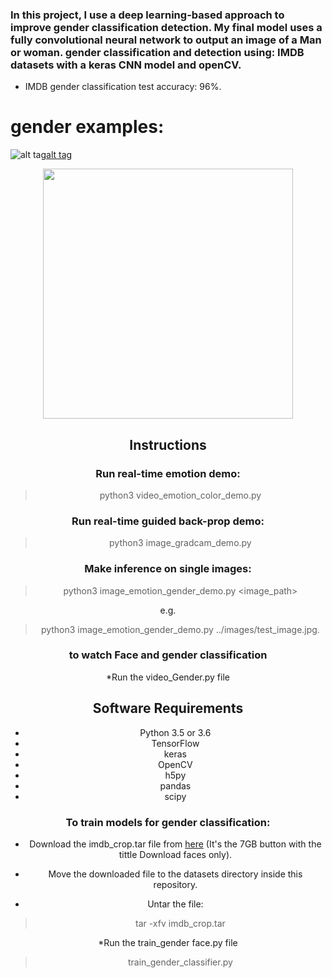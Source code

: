 ### In this project, I use a deep learning-based approach to improve gender classification detection. My final model uses a fully convolutional neural network to output an image of a Man or woman. gender classification and detection using: IMDB datasets with a keras CNN model and openCV.
* IMDB gender classification test accuracy: 96%.


# gender examples:

![alt tag](image/test5.png)[alt tag](image/test7.png) 
<div align='center'>
  <img src='image/project.jpg' width='400px'>

## Instructions

### Run real-time emotion demo:
> python3 video_emotion_color_demo.py

### Run real-time guided back-prop demo:
> python3 image_gradcam_demo.py

### Make inference on single images:
> python3 image_emotion_gender_demo.py <image_path>

e.g.

> python3 image_emotion_gender_demo.py ../images/test_image.jpg.


### to watch Face and gender classification 
*Run the video_Gender.py file
>

## Software Requirements

* Python 3.5 or 3.6
* TensorFlow
* keras
* OpenCV 
* h5py
* pandas
* scipy



### To train models for gender classification:

* Download the imdb_crop.tar file from [here](https://data.vision.ee.ethz.ch/cvl/rrothe/imdb-wiki/) (It's the 7GB button with the tittle Download faces only).

* Move the downloaded file to the datasets directory inside this repository.

* Untar the file:
> tar -xfv imdb_crop.tar

*Run the train_gender face.py file
>  train_gender_classifier.py









